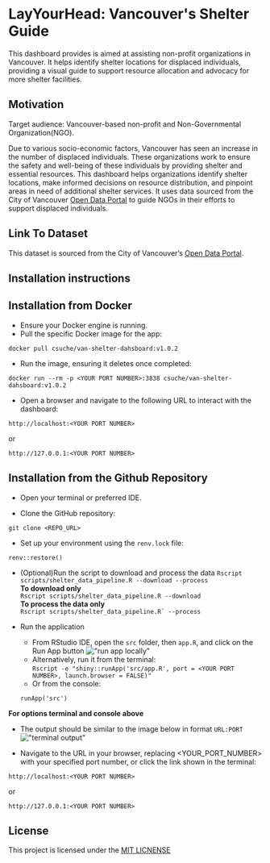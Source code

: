# LayYourHead: Vancouver's Shelter Guide

This dashboard provides is aimed at assisting non-profit organizations in Vancouver. It helps identify shelter locations for displaced individuals, providing a visual guide to support resource allocation and advocacy for more shelter facilities.

## Motivation
Target audience: Vancouver-based non-profit and Non-Governmental Organization(NGO).

Due to various socio-economic factors, Vancouver has seen an increase in the number of displaced individuals. These organizations work to ensure the safety and well-being of these individuals by providing shelter and essential resources. This dashboard helps organizations identify shelter locations, make informed decisions on resource distribution, and pinpoint areas in need of additional shelter services. It uses data sourced from the City of Vancouver [Open Data Portal](https://opendata.vancouver.ca/explore/dataset/homeless-shelter-locations/information/) to guide NGOs in their efforts to support displaced individuals.


## Link To Dataset
This dataset is sourced from the City of Vancouver’s [Open Data Portal](https://opendata.vancouver.ca/explore/dataset/homeless-shelter-locations/).

## Installation instructions

Installation from Docker
----
- Ensure your Docker engine is running.
- Pull the specific Docker image for the app:
```
docker pull csuche/van-shelter-dahsboard:v1.0.2
```
- Run the image, ensuring it deletes once completed:
```
docker run --rm -p <YOUR PORT NUMBER>:3838 csuche/van-shelter-dahsboard:v1.0.2
```
- Open a browser and navigate to the following URL to interact with the dashboard:
```
http://localhost:<YOUR PORT NUMBER>
```
or
```
http://127.0.0.1:<YOUR PORT NUMBER>
```

Installation from the Github Repository
-----
- Open your terminal or preferred IDE.

- Clone the GitHub repository:
```
git clone <REPO_URL>
```
- Set up your environment using the `renv.lock` file:
```
renv::restore()
```

- (Optional)Run the script to download and process the data
```Rscript scripts/shelter_data_pipeline.R --download --process```  
**To download only**  
```Rscript scripts/shelter_data_pipeline.R --download```  
**To process the data only**  
```Rscript scripts/shelter_data_pipeline.R` --process```

- Run the application
  - From RStudio IDE, open the `src` folder, then `app.R`, and click on the Run App button
  !["run app locally"](./img/run_app_Rstudio.png)
  - Alternatively, run it from the terminal:  
  ```Rscript -e "shiny::runApp('src/app.R', port = <YOUR PORT NUMBER>, launch.browser = FALSE)"```
  - Or from the console:
  ```
  runApp('src')
  ```

**For options terminal and console above**
- The output should be similar to the image below in format `URL:PORT`
!["terminal output"](./img/terminal_run_output.png)

- Navigate to the URL in your browser, replacing <YOUR_PORT_NUMBER> with your specified port number, or click the link shown in the terminal:
```
http://localhost:<YOUR PORT NUMBER>
```
or
```
http://127.0.0.1:<YOUR PORT NUMBER>
```

## License
This project is licensed under the [MIT LICNENSE](./LICENSE.md)


